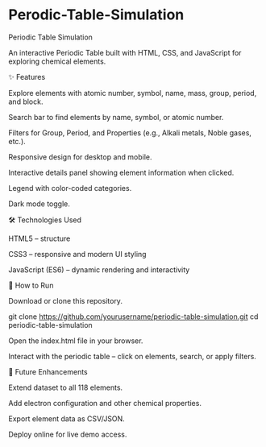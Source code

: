 # Perodic-Table-Simulation
Periodic Table Simulation

An interactive Periodic Table built with HTML, CSS, and JavaScript for exploring chemical elements.

✨ Features

Explore elements with atomic number, symbol, name, mass, group, period, and block.

Search bar to find elements by name, symbol, or atomic number.

Filters for Group, Period, and Properties (e.g., Alkali metals, Noble gases, etc.).

Responsive design for desktop and mobile.

Interactive details panel showing element information when clicked.

Legend with color-coded categories.

Dark mode toggle.

🛠️ Technologies Used

HTML5 – structure

CSS3 – responsive and modern UI styling

JavaScript (ES6) – dynamic rendering and interactivity

🚀 How to Run

Download or clone this repository.

git clone https://github.com/yourusername/periodic-table-simulation.git
cd periodic-table-simulation


Open the index.html file in your browser.

Interact with the periodic table – click on elements, search, or apply filters.

📌 Future Enhancements

Extend dataset to all 118 elements.

Add electron configuration and other chemical properties.

Export element data as CSV/JSON.

Deploy online for live demo access.

